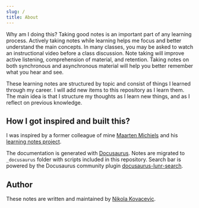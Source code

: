 ```yaml
---
slug: /
title: About
---
```


Why am I doing this? Taking good notes is an important part of any learning process. Actively taking notes while learning helps me focus and better understand the main concepts. In many classes, you may be asked to watch an instructional video before a class discussion. Note taking will improve active listening, comprehension of material, and retention. Taking notes on both synchronous and asynchronous material will help you better remember what you hear and see.

These learning notes are structured by topic and consist of things I learned through my career. I will add new items to this repository as I learn them. The main idea is that I structure my thoughts as I learn new things, and as I reflect on previous knowledge.

## How I got inspired and built this?

I was inspired by a former colleague of mine [Maarten Michiels](https://github.com/mistermicheels) and his [learning notes project](https://learning-notes.mistermicheels.com/).

The documentation is generated with [Docusaurus](https://docusaurus.io/). Notes are migrated to `_docusaurus` folder with scripts included in this repository. Search bar is powered by the Docusaurus community plugin [docusaurus-lunr-search](https://github.com/lelouch77/docusaurus-lunr-search).

## Author

These notes are written and maintained by [Nikola Kovacevic](https://github.com/nikola-kovacevic).
